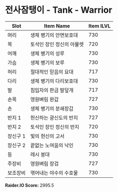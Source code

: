 #  전사잠탱이 - Tank - Warrior

| Slot | Item Name | Item ILVL |
|------|-----------|-----------|
| 머리 | 생체 병기의 안면보호대 | 730 |
| 목 | 토석인 장인 정신의 아뮬렛 | 720 |
| 어깨 | 생체 병기의 성루 | 730 |
| 가슴 | 생체 병기의 보루 | 730 |
| 허리 | 절대적인 믿음의 요대 | 717 |
| 다리 | 생체 병기의 다리보호대 | 730 |
| 발 | 침입자의 판금 발덮개 | 717 |
| 손목 | 영원벼림 완갑 | 727 |
| 손 | 생체 병기의 분쇄장갑 | 730 |
| 반지 1 | 헌신하는 광신도의 반지 | 727 |
| 반지 2 | 토석인 장인 정신의 반지 | 720 |
| 장신구 1 | 빛의 헌신의 고서 | 730 |
| 장신구 2 | 끝없는 노여움의 낙인 | 730 |
| 등 | 레시 붕대 | 730 |
| 주장비 | 영원벼림 장검 | 727 |
| 보조장비 | 엮어내는 야수의 수호물 | 730 |

**Raider.IO Score:** 2995.5

